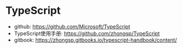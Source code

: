 # TypeScript

- github: https://github.com/Microsoft/TypeScript
- TypeScript使用手册: https://github.com/zhongsp/TypeScript
- gitbook: https://zhongsp.gitbooks.io/typescript-handbook/content/
